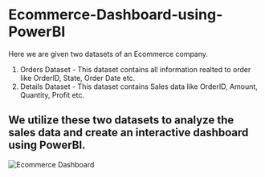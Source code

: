 # Ecommerce-Dashboard-using-PowerBI

Here we are given two datasets of an Ecommerce company.

1. Orders Dataset - This dataset contains all information realted to order like OrderID, State, Order Date etc.
2. Details Dataset - This dataset contains Sales data like OrderID, Amount, Quantity, Profit etc.

## We utilize these two datasets to analyze the sales data and create an interactive dashboard using PowerBI.

![Ecommerce Dashboard ](https://github.com/rishikeshm123/Ecommerce-Dashboard-using-PowerBI/assets/105847924/5bd57ac3-5244-4b15-8c09-a9266c51241f)
